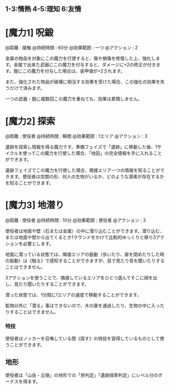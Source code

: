 ## 1-3:情熱	4-5:理知	6:友情

# [魔力1] 呪鍛

@距離 : 接触	@持続時間 : 60分	@効果範囲 : 一つ	@アクション : 2

金属の物品を対象にこの魔力を行使すると、傷や損傷を修復した上、強化します。金属で出来た武器にこの魔力を付与すると、ダメージに+2の修正が付きます。鎧にこの魔力を付与した場合は、装甲値が+2されます。

また、強化された物品が破壊に相当する効果を受けた場合、この強化の効果を失うだけで済みます。

一つの武器・鎧に複数回この魔力を重ねても、効果は累積しません。


# [魔力2] 探索

@距離 : 使役者	@持続時間 : 瞬間	@効果範囲 : 1エリア	@アクション : 3

遺跡を探索し情報を得る魔力です。準備フェイズで「遺跡」に移動した後、1サイクルを使ってこの魔力を行使した場合、「地図」の完全情報を手に入れることができます。

遺跡フェイズでこの魔力を行使した場合、隣接エリア一つの情報を知ることができます。使役者は空間の形、何人の生物がいるか、どのような源素が存在するかを知ることができます。

# [魔力3] 地潜り

@距離 : 使役者	@持続時間 : 10分	@効果範囲 : 使役者	@アクション : 3

使役者は地面や壁（石または金属）の中に潜り込むことができます。潜り込む、または地面や壁から出てくるとき1ラウンドをかけて比較的ゆっくりと移り3アクションを必要とします。

地面に潜っている状態では、隣接エリアの振動（歩いたり、扉を閉めたりした時の振動）は《触る》で感知することができますが、目で見たり音を聞いたりすることはできません。

3アクションを使うことで、隣接しているエリアをひとつ選んでそこに顔を出し、見たり聞いたりすることができます。

潜った状態では、1分間に1エリアの速度で移動することができます。

鉱物以外に「潜る」事はできないので、木の扉を通過したり、生物の中に入ったりすることはできません。

### 特技

使役者はノッカーを召喚している間《探す》の特技を習得しているものとして使うことができます。


## 地形

使役者は「山岳・丘陵」の地形での「旅判定」「遺跡探索判定」にレベル分のボーナスを得ます。
